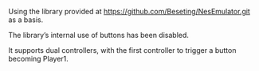 Using the library provided at https://github.com/Beseting/NesEmulator.git as a basis.

The library’s internal use of buttons has been disabled. 

It supports dual controllers, with the first controller to trigger a button becoming Player1.

